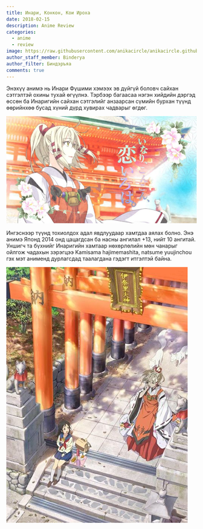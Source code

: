 ```yaml
---
title: Инари, Конкон, Кои Ироха
date: 2018-02-15
description: Anime Review
categories:
  - anime
  - review
image: https://raw.githubusercontent.com/anikacircle/anikacircle.github.io/main/.images/inari.jpg
author_staff_member: Binderya
author_filter: Биндэръяа
comments: true
---
```

Энэхүү анимэ нь Инари Фүшими хэмээх эв дүйгүй боловч сайхан сэтгэлтэй охины тухай өгүүлнэ. Тэрбээр багаасаа нэгэн хийдийн дэргэд өссөн ба Инаригийн сайхан сэтгэлийг анзаарсан сүмийн бурхан түүнд өөрийнхөө бусад хүний дүрд хувирах чадварыг өгдөг.

![Photo1](https://raw.githubusercontent.com/anikacircle/anikacircle.github.io/main/.images/inari-picture-1.jpg)

Ингэснээр түүнд тохиолдох адал явдлуудаар хамтдаа аялах болно. Энэ анимэ Японд 2014 онд цацагдсан ба насны ангилал +13, нийт 10 ангитай. Уншигч та бүхнийг Инаригийн хамтаар нөхөрлөлийн мөн чанарыг ойлгож чадахын зэрэгцээ Kamisama hajimemashita, natsume yuujinchou гэх мэт анименд дурлагсдад таалагдана гэдэгт итгэлтэй байна.

![Photo2](https://raw.githubusercontent.com/anikacircle/anikacircle.github.io/main/.images/inari-picture-2.jpg)